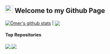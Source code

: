 ## <img src="https://media.giphy.com/media/iY8CRBdQXODJSCERIr/giphy.gif" width="25"> <b>Welcome to my Github Page</b>

<a href="https://github.com/dogruyolomerfurkan/"><img align="center" src="https://github-readme-stats.vercel.app/api?username=dogruyolomerfurkan&show_icons=true&include_all_commits=true&hide_border=true&theme=transparent" alt="Ömer's github stats" /></a> | <a href="https://github.com/dogruyolomerfurkan/"><img align="center" src="https://github-readme-stats.vercel.app/api/top-langs/?username=dogruyolomerfurkan&layout=compact&hide_border=true&theme=transparent" /></a> 

#### Top Repositories

<a href="https://github.com/dogruyolomerfurkan/AggregateTypesJSON.git">
  <img align="center" src="https://github-readme-stats.vercel.app/api/pin/?username=dogruyolomerfurkan&repo=AggregateTypesJSON&theme=transparent" />
</a>
<a href="https://github.com/dogruyolomerfurkan/Concise.git">
  <img align="center" src="https://github-readme-stats.vercel.app/api/pin/?username=dogruyolomerfurkan&repo=Concise&theme=transparent" />
</a>
